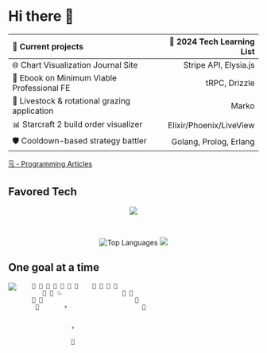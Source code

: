 # Hi there 👋

🔭 Current projects                                                | 🌱 2024 Tech Learning List
:--------------------------------------------------------          | ---------------------------:
🌐 Chart Visualization Journal Site                                | Stripe API, Elysia.js                                                    
📔 Ebook on Minimum Viable Professional FE                         | tRPC, Drizzle
🐑 Livestock & rotational grazing application                      | Marko
📊 Starcraft 2 build order visualizer                              | Elixir/Phoenix/LiveView
🛡️ Cooldown-based strategy battler                                 | Golang, Prolog, Erlang

[🗒️ - Programming Articles](https://wjv.io/blog/posts)
<br/>
<!-- [📚 - LMS for FE dev course](https://monroecc.dev) -->

## Favored Tech

<!-- <img src="tech.svg" width="1200" height="100" alt="favored tech icons" title="HTML - CSS - JS - Git - Node - VSCode - React - D3.js - Redux - Web Components - Firebase - Next.js - Typescript - Vite - GraphQL - Apollo GraphQL - Solid.js - Elixir"> -->
<p align="center">
  <img src="https://skillicons.dev/icons?i=html,css,js,typescript,git,react,nodejs,solidjs,astro,svelte,d3,vite,supabase,elixir,wasm&theme=light" />
</p>
<br>
<p align="center">
  <img src="https://github-readme-stats.vercel.app/api/top-langs/?username=JamieVaughn&layout=compact" alt="Top Languages" />
  <a href="https://skillicons.dev">
    <img src="https://skillicons.dev/icons?i=typescript,astro,d3,solidjs,nodejs,supabase,elixir,postgres&perline=4&theme=light" />
  </a>
</p>

<!-- see for more readme badges: https://github.com/rzashakeri/beautify-github-profile -->

## One goal at a time

<!--
<img src="https://github-readme-stats-git-masterrstaa-rickstaa.vercel.app/api?username=JamieVaughn&show_icons=true&theme=gotham" alt="Github Stats" align="right" />
-->

<img src="https://github-readme-streak-stats.herokuapp.com/?user=JamieVaughn&theme=dark" align="left" >


        👾 👾 👾 👾 👾 👾 👾    👾 👾 👾 👾
           👾 👾 💥                 👾 👾
        👾 👾                          👾
         👾       ⚡                     👾
                       

                   ⚡

                   📡
